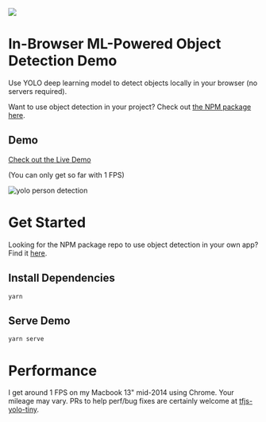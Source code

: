 <a href='https://modeldepot.io/mikeshi/tiny-yolo-in-javascript'> <img src='https://img.shields.io/badge/ModelDepot-Pre--trained_Model-3d9aff.svg'/> </a>

# In-Browser ML-Powered Object Detection Demo

Use YOLO deep learning model to detect objects locally in your browser
(no servers required).

Want to use object detection in your project?
Check out [the NPM package here](https://github.com/ModelDepot/tfjs-yolo-tiny).

## Demo

[Check out the Live Demo](https://modeldepot.github.io/tfjs-yolo-tiny-demo/)

(You can only get so far with 1 FPS)

![yolo person detection](https://github.com/ModelDepot/tfjs-yolo-tiny/raw/master/assets/demo.gif)

# Get Started

Looking for the NPM package repo to use object detection in your own app?
Find it [here](https://github.com/ModelDepot/tfjs-yolo-tiny).

## Install Dependencies
    yarn

## Serve Demo
    yarn serve

# Performance

I get around 1 FPS on my Macbook 13" mid-2014 using Chrome. Your mileage may vary. PRs to help perf/bug fixes are certainly welcome at [tfjs-yolo-tiny](https://github.com/ModelDepot/tfjs-yolo-tiny).
